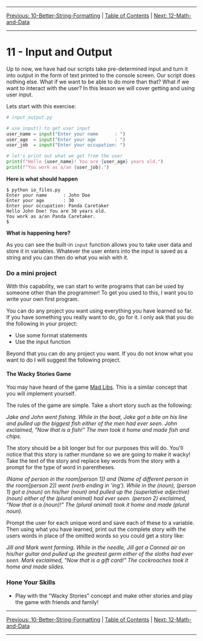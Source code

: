 <!-- Navigation -->

---

[Previous: 10-Better-String-Formatting](./10-Better-String-Formatting.md) | [Table of Contents](./00-Table-of-Contents.md) | [Next: 12-Math-and-Data](./12-Math-and-Data.md)

---
<!-- End Navigation -->
# 11 - Input and Output

Up to now, we have had our scripts take pre-determined input and turn it into output in the form of text printed to the console screen. Our script does nothing else.  What if we want to be able to do more than that? What if we want to interact with the user? In this lesson we will cover getting and using user input.

Lets start with this exercise:

```python
# input_output.py

# use input() to get user input
user_name = input("Enter your name      : ")
user_age  = input("Enter your age       : ")
user_job  = input("Enter your occupation: ")

# let's print out what we got from the user
print(f"Hello {user_name}! You are {user_age} years old.")
print(f"You work as a/an {user_job}.")
```

**Here is what should happen**

```
$ python io_files.py
Enter your name      : John Doe
Enter your age       : 30
Enter your occupation: Panda Caretaker
Hello John Doe! You are 30 years old.
You work as a/an Panda Caretaker.
$
```
**What is happening here?** 

As you can see the built-in `input` function allows you to take user data and store it in variables. Whatever the user enters into the input is saved as a string and you can then do what you wish with it.

### Do a mini project

With this capability, we can start to write programs that can be used by someone other than the programmer! To get you used to this, I want you to write your own first program.

You can do any project you want using everything you have learned so far. If you have something you really want to do, go for it. I only ask that you do the following in your project:

- Use some format statements
- Use the input function

Beyond that you can do any project you want. If you do not know what you want to do I will suggest the following project.

#### The Wacky Stories Game

You may have heard of the game [Mad Libs](http://www.madlibs.com). This is a similar concept that you will implement yourself.

The rules of the game are simple. Take a short story such as the following:

*Jake and John went fishing. While in the boat, Jake got a bite on his line and pulled up the biggest fish either of the men had ever seen. John exclaimed, "Now that is a fish!" The men took it home and made fish and chips.*

The story should be a bit longer but for our purposes this will do. You'll notice that this story is rather mundane so we are going to make it wacky! Take the text of the story and replace key words from the story with a prompt for the type of word in parentheses.

*(Name of person in the room[person 1]) and (Name of different person in the room[person 2]) went (verb ending in 'ing'). While in the (noun), (person 1) got a (noun) on his/her (noun) and pulled up the (superlative adjective) (noun) either of the (plural animal) had ever seen. (person 2) exclaimed, "Now that is a (noun)!" The (plural animal) took it home and made (plural noun).*

Prompt the user for each unique word and save each of these to a variable. Then using what you have learned, print out the complete story with the users words in place of the omitted words so you could get a story like:

*Jill and Mark went farming. While in the needle, Jill
got a Canned air on his/her guitar and pulled up the greatest germ
either of the sloths had ever seen. Mark exclaimed, "Now that
is a gift card!" The cockroaches took it home and made slides.*

### Hone Your Skills

- Play with the "Wacky Stories" concept and make other stories and play the game with friends and family! 

<!-- Navigation -->

---

[Previous: 10-Better-String-Formatting](./10-Better-String-Formatting.md) | [Table of Contents](./00-Table-of-Contents.md) | [Next: 12-Math-and-Data](./12-Math-and-Data.md)

---
<!-- End Navigation -->

